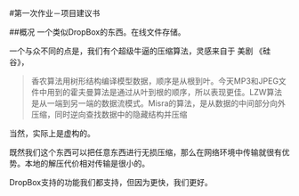 #第一次作业－项目建议书

##概况
一个类似DropBox的东西。在线文件存储。

一个与众不同的点是，我们有个超级牛逼的压缩算法，灵感来自于 美剧 《硅谷》，

>香农算法用树形结构编译模型数据，顺序是从根到叶。今天MP3和JPEG文件中用到的霍夫曼算法是通过从叶到根的顺序，所以表现更佳。LZW算法是从一端到另一端的数据流模式。Misra的算法，是从数据的中间部分向外压缩，同时逆向查找数据中的隐藏结构并压缩

当然，实际上是虚构的。

既然我们这个东西可以把任意东西进行无损压缩，那么在网络环境中传输就很有优势。本地的解压代价相对传输是很小的。

DropBox支持的功能我们都支持，但因为更快，我们更好。